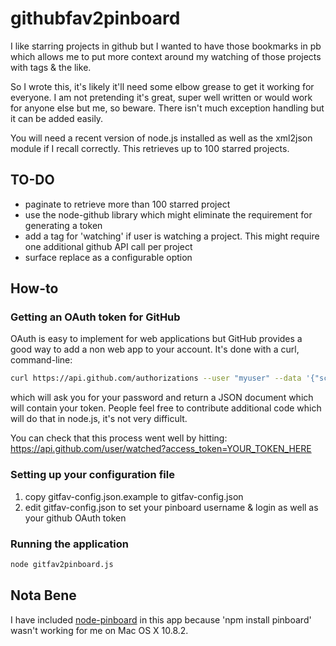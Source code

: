 githubfav2pinboard
==================

I like starring projects in github but I wanted to have those bookmarks in pb which allows me to put more context around my watching of those projects with tags & the like.

So I wrote this, it's likely it'll need some elbow grease to get it working for everyone. I am not pretending it's great, super well written or would work for anyone else but me, so beware. There isn't much exception handling but it can be added easily.

You will need a recent version of node.js installed as well as the xml2json module if I recall correctly. This retrieves up to 100 starred projects.

## TO-DO

* paginate to retrieve more than 100 starred project
* use the node-github library which might eliminate the requirement for generating a token
* add a tag for 'watching' if user is watching a project. This might require one additional github API call per project
* surface replace as a configurable option


How-to
------

### Getting an OAuth token for GitHub

OAuth is easy to implement for web applications but GitHub provides a good way to add a non web app to your account. It's done with a curl, command-line:

```bash
curl https://api.github.com/authorizations --user "myuser" --data '{"scopes":["user"],"note":"GitHub Stars to Bookmarks"}'
```

which will ask you for your password and return a JSON document which will contain your token. People feel free to contribute additional code which will do that in node.js, it's not very difficult.

You can check that this process went well by hitting: https://api.github.com/user/watched?access_token=YOUR_TOKEN_HERE

### Setting up your configuration file

1. copy gitfav-config.json.example to gitfav-config.json
2. edit gitfav-config.json to set your pinboard username & login as well as your github OAuth token

### Running the application

```bash
node gitfav2pinboard.js
```

Nota Bene
---------

I have included [node-pinboard](https://github.com/frozzare/node-pinboard) in this app because 'npm install pinboard' wasn't working for me on Mac OS X 10.8.2.